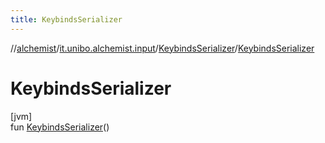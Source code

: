 ```yaml
---
title: KeybindsSerializer
---
```

//[alchemist](../../../index.html)/[it.unibo.alchemist.input](../index.html)/[KeybindsSerializer](index.html)/[KeybindsSerializer](-keybinds-serializer.html)



# KeybindsSerializer



[jvm]\
fun [KeybindsSerializer](-keybinds-serializer.html)()




